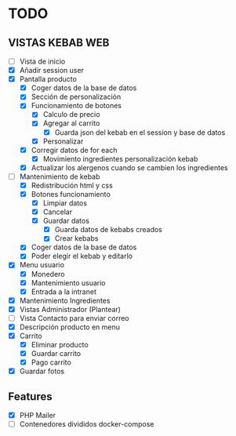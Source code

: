 # TODO

## VISTAS KEBAB WEB
- [ ] Vista de inicio
- [x] Añadir session user
- [x] Pantalla producto
    - [x] Coger datos de la base de datos
    - [x] Sección de personalización
    - [x] Funcionamiento de botones
      - [x] Calculo de precio
      - [x] Agregar al carrito
        - [x] Guarda json del kebab en el session y base de datos
      - [x] Personalizar
    - [x] Corregir datos de for each
      - [x] Movimiento ingredientes personalización kebab
    - [x] Actualizar los alergenos cuando se cambien los ingredientes
- [ ] Mantenimiento de kebab
    - [x] Redistribución html y css
    - [x] Botones funcionamiento
      - [x] Limpiar datos
      - [x] Cancelar
      - [x] Guardar datos
        - [x] Guarda datos de kebabs creados
        - [x] Crear kebabs
    - [x] Coger datos de la base de datos
    - [x] Poder elegir el kebab y editarlo
- [x] Menu usuario
    - [x] Monedero
    - [x] Mantenimiento usuario
    - [x] Entrada a la intranet
- [X] Mantenimiento Ingredientes
- [x] Vistas Administrador (Plantear)
- [ ] Vista Contacto para enviar correo
- [x] Descripción producto en menu
- [x] Carrito
  - [x] Eliminar producto
  - [x] Guardar carrito
  - [x] Pago carrito
- [x] Guardar fotos

## Features
- [x] PHP Mailer
- [ ] Contenedores divididos docker-compose